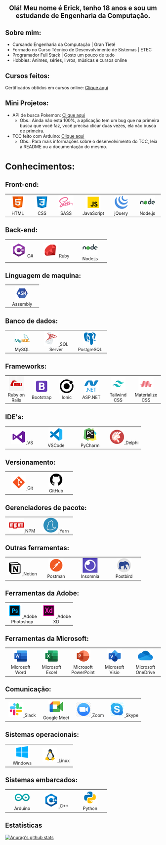 <h2 align="center">
Olá! Meu nome é Erick, tenho 18 anos e sou um estudande de Engenharia da Computação.
</h2>

<h2>Sobre mim:</h2>
<ul>
    <li>Cursando Engenharia da Computação | Gran Tietê</li>
    <li>Formado no Curso Técnico de Desenvolvimente de Sistemas | ETEC</li>
    <li>Programador Full Stack | Gosto um pouco de tudo</li>
    <li>Hobbies: Animes, séries, livros, músicas e cursos online</li>
</ul>

<h2>Cursos feitos:</h2>

Certificados obtidos em cursos online: [Clique aqui](https://github.com/ErickG123/ErickG123/tree/master/.github/certificates)

<h2>Mini Projetos:</h2>

- API de busca Pokemon: [Clique aqui](https://erickg123.github.io/apipokemon.github.io/)
    - Obs.: Ainda não está 100%, a aplicação tem um bug que na primeira busca que você faz, você precisa clicar duas vezes, ela não busca de primeira.
- TCC feito com Arduino: [Clique aqui](https://github.com/ErickG123/projetoTCC)
    - Obs.: Para mais informações sobre o desenvolvimento do TCC, leia a README ou a documentação do mesmo.

<h1>Conhecimentos:</h1>

<h2>Front-end:</h2>
<table>
    <tr>
        <td align="center" width="96">
            <a href="https://developer.mozilla.org/en-US/docs/Web/HTML">
                <img src=".github/img/html5.png" width="48" height="48" alt="HTML"/>
            </a>
            <span>HTML</span>
        </td>
        <td align="center" width="96">
            <a href="https://developer.mozilla.org/pt-BR/docs/Web/CSS">
                <img src=".github/img/css3.png" width="48" height="48" alt="CSS"/>
            </a>
            <span>CSS</span>
        </td>
        <td align="center" width="96">
            <a href="https://sass-lang.com/">
                <img src=".github/img/sass.png" width="48" height="48" alt="SASS"/>
            </a>
            <span>SASS</span>
        </td>
        <td align="center" width="96">
            <a href="https://developer.mozilla.org/pt-BR/docs/Web/JavaScript">
                <img src=".github/img/javascript.png" width="48" height="48" alt="JavaScript"/>
            </a>
            <span>JavaScript</span>
        </td>
        <td align="center" width="96">
            <a href="hhttps://jquery.com/">
                <img src=".github/img/jquery.png" width="48" height="48" alt="jQuery"/>
            </a>
            <span>jQuery</span>
        </td>
        <td align="center" width="96">
            <a href="https://nodejs.org/en/">
                <img src=".github/img/nodejs.png" width="48" height="48" alt="Node.js "/>
            </a>
            <span>Node.js</span>
        </td>
    </tr>
</table>

<h2>Back-end:</h2>
<table>
    <tr>
        <td align="center" width="96">
            <a href="https://docs.microsoft.com/pt-br/dotnet/csharp/">
                <img src=".github/img/csharp.png" width="48" height="48" alt="C#"/>
            </a>
            <span>C#</span>
        </td>
        <td align="center" width="96">
            <a href="https://www.ruby-lang.org/pt/">
                <img src=".github/img/ruby.png" width="48" height="48" alt="Ruby"/>
            </a>
            <span>Ruby</span>
        </td>
        <td align="center" width="96">
            <a href="https://nodejs.org/en/">
                <img src=".github/img/nodejs.png" width="48" height="48" alt="Node.js"/>
            </a>
            <span>Node.js</span>
        </td>
    </tr>
</table>

<h2>Linguagem de maquina:</h2>
<table>
    <tr>
        <td align="center" width="96">
            <a href="https://en.wikipedia.org/wiki/Assembly_language">
                <img src=".github/img/asm.png" width="48" height="48" alt="Assembly"/>
            </a>
            <span>Assembly</span>
        </td>
    </tr>
</table>

<h2>Banco de dados:</h2>
<table>
    <tr>
        <td align="center" width="96">
            <a href="https://www.mysql.com/">
                <img src=".github/img/mysql.png" width="48" height="48" alt="MySQL"/>
            </a>
            <span>MySQL</span>
        </td>
        <td align="center" width="96">
            <a href="https://www.microsoft.com/pt-br/sql-server/sql-server-downloads">
                <img src=".github/img/sqlserver.png" width="48" height="48" alt="SQL Server"/>
            </a>
            <span>SQL Server</span>
        </td>
        <td align="center" width="96">
            <a href="https://www.postgresql.org/">
                <img src=".github/img/postgresql.png" width="48" height="48" alt="PostgreSQL"/>
            </a>
            <span>PostgreSQL</span>
        </td>
    </tr>
</table>

<h2>Frameworks:</h2>
<table>
    <tr>
        <td align="center" width="96">
            <a href="https://rubyonrails.org/">
                <img src=".github/img/rails.jpg" width="48" height="48" alt="Ruby on Rails"/>
            </a>
            <span>Ruby on Rails</span>
        </td>
        <td align="center" width="96">
            <a href="https://www.mysql.com/">
                <img src=".github/img/bootstrap.png" width="48" height="48" alt="Bootstrap"/>
            </a>
            <span>Bootstrap</span>
        </td>
        <td align="center" width="96">
            <a href="https://www.mysql.com/">
                <img src=".github/img/ionic.png" width="48" height="48" alt="Ionic"/>
            </a>
            <span>Ionic</span>
        </td>
        <td align="center" width="96">
            <a href="https://dotnet.microsoft.com/apps/aspnet">
                <img src=".github/img/aspnet.png" width="48" height="48" alt="ASP.NET"/>
            </a>
            <span>ASP.NET</span>
        </td>
        <td align="center" width="96">
            <a href="https://tailwindcss.com/">
                <img src=".github/img/tail.png" width="48" height="48" alt="Tailwind CSS"/>
            </a>
            <span>Tailwind CSS</span>
        </td>
        <td align="center" width="96">
            <a href="https://materializecss.com/">
                <img src=".github/img/mate.png" width="48" height="48" alt="Materialize CSS"/>
            </a>
            <span>Materialize CSS</span>
        </td>
    </tr>
</table>

<h2>IDE's:</h2>
<table>
    <tr>
        <td align="center" width="96">
            <a href="https://en.wikipedia.org/wiki/Assembly_language">
                <img src=".github/img/visual-studio.png" width="48" height="48" alt="VS"/>
            </a>
            <span>VS</span>
        </td>
        <td align="center" width="96">
            <a href="https://en.wikipedia.org/wiki/Assembly_language">
                <img src=".github/img/vs-code.png" width="48" height="48" alt="VSCode"/>
            </a>
            <span>VSCode</span>
        </td>
        <td align="center" width="96">
            <a href="https://en.wikipedia.org/wiki/Assembly_language">
                <img src=".github/img/pycharm.png" width="48" height="48" alt="PyCharm"/>
            </a>
            <span>PyCharm</span>
        </td>
        <td align="center" width="96">
            <a href="https://en.wikipedia.org/wiki/Assembly_language">
                <img src=".github/img/delphi.png" width="48" height="48" alt="Delphi"/>
            </a>
            <span>Delphi</span>
        </td>
    </tr>
</table>

<h2>Versionamento:</h2>
<table>
    <tr>
        <td align="center" width="96">
            <a href="https://git-scm.com/">
                <img src=".github/img/git.png" width="48" height="48" alt="Git"/>
            </a>
            <span>Git</span>
        </td>
        <td align="center" width="96">
            <a href="https://github.com/">
                <img src=".github/img/github.png" width="48" height="48" alt="GitHub"/>
            </a>
            <span>GitHub</span>
        </td>
    </tr>
</table>

<h2>Gerenciadores de pacote:</h2>
<table>
    <tr>
        <td align="center" width="96">
            <a href="https://www.npmjs.com/">
                <img src=".github/img/npm.png" width="48" height="48" alt="NPM"/>
            </a>
            <span>NPM</span>
        </td>
        <td align="center" width="96">
            <a href="https://yarnpkg.com/">
                <img src=".github/img/yarn.png" width="48" height="48" alt="Yarn"/>
            </a>
            <span>Yarn</span>
        </td>
    </tr>
</table>

<h2>Outras ferramentas:</h2>
<table>
    <tr>
        <td align="center" width="96">
            <a href="https://www.notion.so/">
                <img src=".github/img/notion.jpg" width="48" height="48" alt="Notion"/>
            </a>
            <span>Notion</span>
        </td>
        <td align="center" width="96">
            <a href="https://www.postman.com/">
                <img src=".github/img/postman.png" width="48" height="48" alt="Postman"/>
            </a>
            <span>Postman</span>
        </td>
        <td align="center" width="96">
            <a href="https://insomnia.rest/download">
                <img src=".github/img/insomnia.jpg" width="48" height="48" alt="Insomnia"/>
            </a>
            <span>Insomnia</span>
        </td>
        <td align="center" width="96">
            <a href="https://www.electronjs.org/apps/postbird">
                <img src=".github/img/postbird.png" width="48" height="48" alt="Postbird"/>
            </a>
            <span>Postbird</span>
        </td>
    </tr>
</table>

<h2>Ferramentas da Adobe:</h2>
<table>
    <tr>
        <td align="center" width="96">
            <a href="https://www.adobe.com/br/products/photoshop.html">
                <img src=".github/img/photoshop.png" width="48" height="48" alt="Adobe Photoshop"/>
            </a>
            <span>Adobe Photoshop</span>
        </td>
        <td align="center" width="96">
            <a href="https://www.adobe.com/br/products/xd.html">
                <img src=".github/img/xd.png" width="48" height="48" alt="Adobe XD"/>
            </a>
            <span>Adobe XD</span>
        </td>
    </tr>
</table>

<h2>Ferramentas da Microsoft:</h2>
<table>
    <tr>
        <td align="center" width="96">
            <a href="https://www.microsoft.com/pt-br/microsoft-365/word">
                <img src=".github/img/word.png" width="48" height="48" alt="Microsoft Word"/>
            </a>
            <span>Microsoft Word</span>
        </td>
        <td align="center" width="96">
            <a href="https://www.microsoft.com/pt-br/microsoft-365/excel">
                <img src=".github/img/excel.png" width="48" height="48" alt="Microsoft Excel"/>
            </a>
            <span>Microsoft Excel</span>
        </td>
        <td align="center" width="96">
            <a href="https://www.microsoft.com/pt-br/microsoft-365/powerpoint">
                <img src=".github/img/power.png" width="48" height="48" alt="Microsoft PowerPoint"/>
            </a>
            <span>Microsoft PowerPoint</span>
        </td>
        <td align="center" width="96">
            <a href="https://www.microsoft.com/pt-br/microsoft-365/visio/flowchart-software">
                <img src=".github/img/visio.png" width="48" height="48" alt="Microsoft Visio"/>
            </a>
            <span>Microsoft Visio</span>
        </td>
        <td align="center" width="96">
            <a href="https://www.microsoft.com/pt-br/microsoft-365/onedrive/online-cloud-storage">
                <img src=".github/img/onedrive.png" width="48" height="48" alt="Microsoft OneDrive"/>
            </a>
            <span>Microsoft OneDrive</span>
        </td>
    </tr>
</table>

<h2>Comunicação:</h2>
<table>
    <tr>
        <td align="center" width="96">
            <a href="https://slack.com/intl/pt-br/">
                <img src=".github/img/slack.png" width="48" height="48" alt="Slack"/>
            </a>
            <span>Slack</span>
        </td>
        <td align="center" width="96">
            <a href="https://meet.google.com/">
                <img src=".github/img/meet.png" width="48" height="48" alt="Google Meet"/>
            </a>
            <span>Google Meet</span>
        </td>
        <td align="center" width="96">
            <a href="https://zoom.us/pt-pt/meetings.html">
                <img src=".github/img/zoom.jpg" width="48" height="48" alt="Zoom"/>
            </a>
            <span>Zoom</span>
        </td>
        <td align="center" width="96">
            <a href="https://www.skype.com/pt-br/">
                <img src=".github/img/skype.png" width="48" height="48" alt="Skype"/>
            </a>
            <span>Skype</span>
        </td>
    </tr>
</table>

<h2>Sistemas operacionais:</h2>
<table>
    <tr>
        <td align="center" width="96">
            <a href="https://www.microsoft.com/pt-br/windows/">
                <img src=".github/img/windows.png" width="48" height="48" alt="Windows"/>
            </a>
            <span>Windows</span>
        </td>
        <td align="center" width="96">
            <a href="https://pt.wikipedia.org/wiki/Linux">
                <img src=".github/img/linux.png" width="48" height="48" alt="Linux"/>
            </a>
            <span>Linux</span>
        </td>
    </tr>
</table>

<h2>Sistemas embarcados:</h2>
<table>
    <tr>
        <td align="center" width="96">
            <a href="https://www.arduino.cc/">
                <img src=".github/img/arduino.png" width="48" height="48" alt="Arduino"/>
            </a>
            <span>Arduino</span>
        </td>
        <td align="center" width="96">
            <a href="https://docs.microsoft.com/pt-br/cpp/cpp/?view=msvc-160">
                <img src=".github/img/c++.png" width="48" height="48" alt="C++"/>
            </a>
            <span>C++</span>
        </td>
        <td align="center" width="96">
            <a href="https://www.python.org/">
                <img src=".github/img/python.png" width="48" height="48" alt="Python"/>
            </a>
            <span>Python</span>
        </td>
    </tr>
</table>

<h2>Estatísticas</h2>

[![Anurag's github stats](https://github-readme-stats.vercel.app/api?username=ErickG123&show_icons=true&count_private=true)](https://github.com/ErickG123/github-readme-stats)